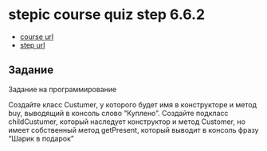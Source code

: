 # stepic course quiz step 6.6.2 

 * [course url](https://stepik.org/8540)
 * [step url](https://stepik.org/lesson/87566/step/2?unit=63938)
 
 
## Задание

Задание на программирование

Создайте класс Custumer, у которого будет имя в конструкторе и метод buy, выводящий в консоль слово “Куплено”.
Создайте подкласс childCustumer, который наследует конструктор и метод Customer, но имеет собственный метод getPresent, который выводит в консоль фразу “Шарик в подарок”